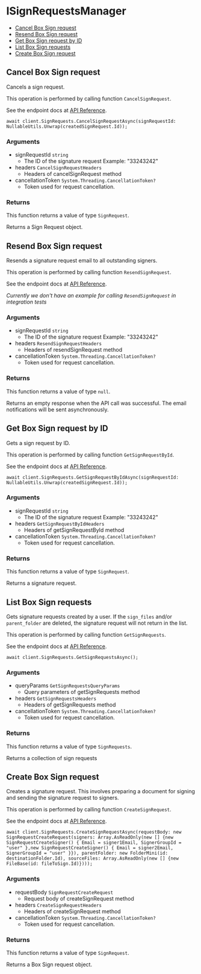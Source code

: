 # ISignRequestsManager


- [Cancel Box Sign request](#cancel-box-sign-request)
- [Resend Box Sign request](#resend-box-sign-request)
- [Get Box Sign request by ID](#get-box-sign-request-by-id)
- [List Box Sign requests](#list-box-sign-requests)
- [Create Box Sign request](#create-box-sign-request)

## Cancel Box Sign request

Cancels a sign request.

This operation is performed by calling function `CancelSignRequest`.

See the endpoint docs at
[API Reference](https://developer.box.com/reference/post-sign-requests-id-cancel/).

<!-- sample post_sign_requests_id_cancel -->
```
await client.SignRequests.CancelSignRequestAsync(signRequestId: NullableUtils.Unwrap(createdSignRequest.Id));
```

### Arguments

- signRequestId `string`
  - The ID of the signature request Example: "33243242"
- headers `CancelSignRequestHeaders`
  - Headers of cancelSignRequest method
- cancellationToken `System.Threading.CancellationToken?`
  - Token used for request cancellation.


### Returns

This function returns a value of type `SignRequest`.

Returns a Sign Request object.


## Resend Box Sign request

Resends a signature request email to all outstanding signers.

This operation is performed by calling function `ResendSignRequest`.

See the endpoint docs at
[API Reference](https://developer.box.com/reference/post-sign-requests-id-resend/).

*Currently we don't have an example for calling `ResendSignRequest` in integration tests*

### Arguments

- signRequestId `string`
  - The ID of the signature request Example: "33243242"
- headers `ResendSignRequestHeaders`
  - Headers of resendSignRequest method
- cancellationToken `System.Threading.CancellationToken?`
  - Token used for request cancellation.


### Returns

This function returns a value of type `null`.

Returns an empty response when the API call was successful.
The email notifications will be sent asynchronously.


## Get Box Sign request by ID

Gets a sign request by ID.

This operation is performed by calling function `GetSignRequestById`.

See the endpoint docs at
[API Reference](https://developer.box.com/reference/get-sign-requests-id/).

<!-- sample get_sign_requests_id -->
```
await client.SignRequests.GetSignRequestByIdAsync(signRequestId: NullableUtils.Unwrap(createdSignRequest.Id));
```

### Arguments

- signRequestId `string`
  - The ID of the signature request Example: "33243242"
- headers `GetSignRequestByIdHeaders`
  - Headers of getSignRequestById method
- cancellationToken `System.Threading.CancellationToken?`
  - Token used for request cancellation.


### Returns

This function returns a value of type `SignRequest`.

Returns a signature request.


## List Box Sign requests

Gets signature requests created by a user. If the `sign_files` and/or
`parent_folder` are deleted, the signature request will not return in the list.

This operation is performed by calling function `GetSignRequests`.

See the endpoint docs at
[API Reference](https://developer.box.com/reference/get-sign-requests/).

<!-- sample get_sign_requests -->
```
await client.SignRequests.GetSignRequestsAsync();
```

### Arguments

- queryParams `GetSignRequestsQueryParams`
  - Query parameters of getSignRequests method
- headers `GetSignRequestsHeaders`
  - Headers of getSignRequests method
- cancellationToken `System.Threading.CancellationToken?`
  - Token used for request cancellation.


### Returns

This function returns a value of type `SignRequests`.

Returns a collection of sign requests


## Create Box Sign request

Creates a signature request. This involves preparing a document for signing and
sending the signature request to signers.

This operation is performed by calling function `CreateSignRequest`.

See the endpoint docs at
[API Reference](https://developer.box.com/reference/post-sign-requests/).

<!-- sample post_sign_requests -->
```
await client.SignRequests.CreateSignRequestAsync(requestBody: new SignRequestCreateRequest(signers: Array.AsReadOnly(new [] {new SignRequestCreateSigner() { Email = signer1Email, SignerGroupId = "user" },new SignRequestCreateSigner() { Email = signer2Email, SignerGroupId = "user" }}), parentFolder: new FolderMini(id: destinationFolder.Id), sourceFiles: Array.AsReadOnly(new [] {new FileBase(id: fileToSign.Id)})));
```

### Arguments

- requestBody `SignRequestCreateRequest`
  - Request body of createSignRequest method
- headers `CreateSignRequestHeaders`
  - Headers of createSignRequest method
- cancellationToken `System.Threading.CancellationToken?`
  - Token used for request cancellation.


### Returns

This function returns a value of type `SignRequest`.

Returns a Box Sign request object.


